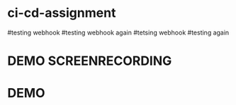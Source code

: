 # ci-cd-assignment
#testing webhook
#testing webhook again
#tetsing webhook
#testing again
# DEMO SCREENRECORDING
# DEMO


